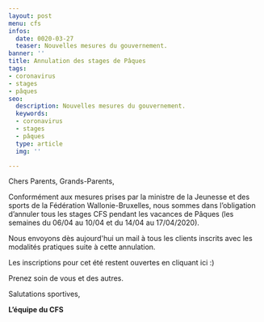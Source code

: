 ```yaml
---
layout: post
menu: cfs
infos:
  date: 0020-03-27
  teaser: Nouvelles mesures du gouvernement.
banner: ''
title: Annulation des stages de Pâques
tags:
- coronavirus
- stages
- pâques
seo:
  description: Nouvelles mesures du gouvernement.
  keywords:
  - coronavirus
  - stages
  - pâques
  type: article
  img: ''

---
```

Chers Parents, Grands-Parents,

Conformément aux mesures prises par la ministre de la Jeunesse et des sports de la Fédération Wallonie-Bruxelles, nous sommes dans l’obligation d’annuler tous les stages CFS pendant les vacances de Pâques (les semaines du 06/04 au 10/04 et du 14/04 au 17/04/2020).

Nous envoyons dès aujourd'hui un mail à tous les clients inscrits avec les modalités pratiques suite à cette annulation.

Les inscriptions pour cet été restent ouvertes en cliquant ici :)

Prenez soin de vous et des autres.

Salutations sportives,

**L’équipe du CFS**